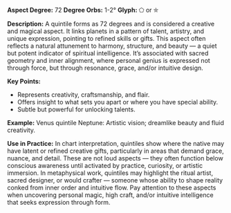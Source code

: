 **Aspect Degree:** 72
**Degree Orbs:** 1-2°
**Glyph:** ⬠ or ⛤

**Description:**
A quintile forms as 72 degrees and is considered a creative and magical aspect. It links planets in a pattern of talent, artistry, and unique expression, pointing to refined skills or gifts. 
This aspect often reflects a natural attunement to harmony, structure, and beauty — a quiet but potent indicator of spiritual intelligence.  It’s associated with sacred geometry and inner alignment, where personal genius is expressed not through force, but through resonance, grace, and/or intuitive design.

**Key Points:**
- Represents creativity, craftsmanship, and flair. 
- Offers insight to what sets you apart or where you have special ability. 
- Subtle but powerful for unlocking talents. 

**Example:**
Venus quintile Neptune: Artistic vision; dreamlike beauty and fluid creativity. 

**Use in Practice:**
In chart interpretation, quintiles show where the native may have latent or refined creative gifts, particularly in areas that demand grace, nuance, and detail.  These are not loud aspects — they often function below conscious awareness until activated by practice, curiosity, or artistic immersion.
In metaphysical work, quintiles may highlight the ritual artist, sacred designer, or would crafter — someone whose ability to shape reality conked from inner order and intuitive flow.  Pay attention to these aspects when uncovering personal magic, high craft, and/or intuitive intelligence that seeks expression through form.